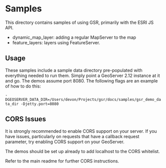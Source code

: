 # Samples

This directory contains samples of using GSR, primarily with the
ESRI JS API.

* dynamic_map_layer: adding a regular MapServer to the map
* feature_layers: layers using FeatureServer.

## Usage

These samples include a sample data directory pre-populated with everything needed to
run them. Simply point a GeoServer 2.12 instance at it and go. The demos assume port 8080.
The following flags are an example of how to do this:

`-DGEOSERVER_DATA_DIR=/Users/devon/Projects/gsr/docs/samples/gsr_demo_data_dir -Djetty.port=8080`

## CORS Issues
It is strongly recommended to enable CORS support on your server. If you have issues, particularly on requests
that have a callback request parameter, try enabling CORS support on your GeoServer.

The demos should be set up already to add localhost to the CORS whitelist.

Refer to the main readme for further CORS instructions.